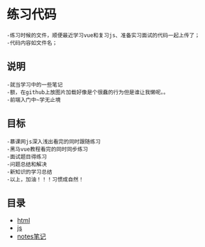 # 练习代码
    -练习时候的文件，顺便最近学习vue和复习js、准备实习面试的代码一起上传了；
    -代码内容如文件名；

## 说明

    -就当学习中的一些笔记
    -额，在github上放图片加载好像是个很蠢的行为但是谁让我懒呢。。
    -前端入门中~学无止境

## 目标

    -慕课网js深入浅出看完的同时跟随练习
    -黑马vue教程看完的同时同步练习
    -面试题目得练习
    -问题总结和解决
    -新知识的学习总结
    -以上，加油！！！习惯成自然！

## 目录
* [html](/html-test)
* [js](/js-native)
* [notes笔记](/readme-notes)